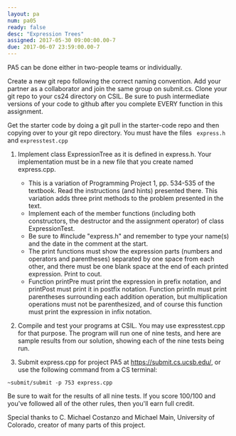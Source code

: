 ```yaml
---
layout: pa
num: pa05	
ready: false
desc: "Expression Trees"
assigned: 2017-05-30 09:00:00.00-7
due: 2017-06-07 23:59:00.00-7
---
```


PA5 can be done either in two-people teams or individually.

Create a new git repo following the correct naming convention. Add your partner as a collaborator and join the same group on submit.cs. Clone your git repo to your cs24 directory on CSIL. Be sure to push intermediate versions of your code to github after you complete EVERY function in this assignment.

Get the starter code by doing a git pull in the starter-code repo and then copying over to your git repo directory. You must have the files <code> express.h </code> and <code>expresstest.cpp</code>



1. Implement class ExpressionTree as it is defined in express.h. Your implementation must be in a new file that you create named express.cpp.
	* This is a variation of Programming Project 1, pp. 534-535 of the textbook. Read the instructions (and hints) presented there. This variation adds three print methods to the problem presented in the text.
	* Implement each of the member functions (including both constructors, the destructor and the assignment operator) of class ExpressionTest.
	* Be sure to #include "express.h" and remember to type your name(s) and the date in the comment at the start.
	* The print functions must show the expression parts (numbers and operators and parentheses) separated by one space from each other, and there must be one blank space at the end of each printed expression. Print to cout.
	* Function printPre must print the expression in prefix notation, and printPost must print it in postfix notation. Function printIn must print parentheses surrounding each addition operation, but multiplication operations must not be parenthesized, and of course this function must print the expression in infix notation.

2. Compile and test your programs at CSIL. You may use expresstest.cpp for that purpose. The program will run one of nine tests, and here are sample results from our solution, showing each of the nine tests being run.

3. Submit express.cpp for project PA5 at https://submit.cs.ucsb.edu/, or use the following command from a CS terminal:

```
~submit/submit -p 753 express.cpp
```

Be sure to wait for the results of all nine tests. If you score 100/100 and you've followed all of the other rules, then you'll earn full credit.


Special thanks to C. Michael Costanzo and Michael Main, University of Colorado, creator of many parts of this project.
